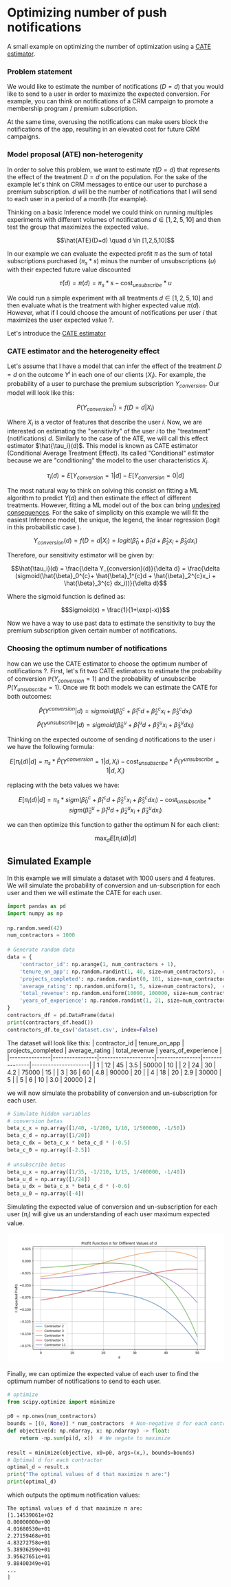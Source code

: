 # Optimizing number of push notifications
A small example on optimizing the number of optimization using a [CATE estimator](https://matheusfacure.github.io/python-causality-handbook/18-Heterogeneous-Treatment-Effects-and-Personalization.html).  

### Problem statement
We would like to estimate the number of notifications ($D = d$) that you would like to send to a user in order to maximize the expected conversion. For example, you can think on notifications of a CRM campaign to promote a membership program / premium subscription.

At the same time, overusing the notifications can make users block the notifications of the app, resulting in an elevated cost for future CRM campaigns.

### Model proposal (ATE) non-heterogenity 

In order to solve this problem, we want to estimate  $\hat{\tau}(D=d)$ that represents the effect of the treatment $D=d$ on the population. For the sake of the example let's think on CRM messages to entice our user to purchase a premium subscription. $d$ will be the number of notifications that I will send to each user in a period of a month (for example). 

Thinking on a basic Inference model we could think on running multiples experiments with different volumes of notifications $d \in [1,2,5,10]$ and then test the group that maximizes the expected value. 

$$\hat{ATE}(D=d) \quad d \in [1,2,5,10]$$

In our example we can evaluate the expected profit $\pi$ as the sum of total subscriptions purchased ($\pi_s*s$) minus the number of unsubscriptions ($u$) with their expected future value discounted

$$\hat{\tau}(d) = \pi(d) = \pi_s*s - \text{cost}_{unsubscribe}*u$$


We could run a simple experiment with all treatments $d \in [1,2,5,10]$ and then evaluate what is the treatment with higher expected value $\pi(d)$. However, what if I could choose the amount of notifications per user $i$ that maximizes the user expected value ?. 

Let's introduce the [CATE estimator](https://matheusfacure.github.io/python-causality-handbook/18-Heterogeneous-Treatment-Effects-and-Personalization.html)

### CATE estimator and the heterogeneity effect

Let's assume that I have a model that can infer the effect of the treatment $D=d$ on the outcome $Y^i$ in each one of our clients ($X_i$). For example, the probability of a user to purchase the premium subscription $Y_{conversion}$. Our model will look like this:

$$P(Y_{conversion}^{i}) = f(D=d|X_i)$$

Where $X_i$ is a vector of features that describe the user $i$. Now, we are interested on estimating the "sensitivity" of the user $i$ to the "treatment" (notifications) $d$. Similarly to the case of the ATE, we will call this effect estimator $\hat{\tau_i}(d)$. This model is known as CATE estimator (Conditional Average Treatment Effect). Its called "Conditional" estimator because we are "conditioning" the model to the user characteristics $X_i$. 

$${\tau_i}(d) = E[Y_{conversion}=1|d]- E[Y_{conversion}=0|d]$$

The most natural way to think on solving this consist on fitting a ML algorithm to predict $Y(d)$ and then estimate the effect of different treatments. However, fitting a ML model out of the box can bring [undesired consequences](https://matheusfacure.github.io/python-causality-handbook/When-Prediction-Fails.html). For the sake of simplicity on this example we will fit the easiest Inference model, the unique, the legend, the linear regression (logit in this probabilistic case ).  

$$Y_{conversion}(d) = f(D=d|X_i) =  logit(\hat{\beta}_0+ \hat{\beta}_1d + \hat{\beta}_2x_i + \hat{\beta}_3 dx_i)$$

Therefore, our sensitivity estimator will be given by:

$$\hat{\tau_i}(d) = \frac{\delta Y_{conversion}(d)}{\delta d} = \frac{\delta (sigmoid(\hat{\beta}_0^{c}+ \hat{\beta}_1^{c}d + \hat{\beta}_2^{c}x_i + \hat{\beta}_3^{c} dx_i))}{\delta d}$$

Where the sigmoid function is defined as:

$$Sigmoid(x) = \frac{1}{1+\exp(-x)}$$

Now we have a way to use past data to estimate the sensitivity to buy the premium subscription given certain number of notifications. 

### Choosing the optimum number of notifications

how can we use the CATE estimator to choose the optimum number of notifications ?. 
First, let's fit two CATE estimators to estimate the probability of conversion $\mathbb{P}(Y_{conversion}=1)$ and the probability of unsubscribe $P(Y_{unsubscribe}=1)$. Once we fit both models we can estimate the CATE for both outcomes:


$$\hat{P}(Y^{conversion}|d) = sigmoid(\hat{\beta}_0^{c}+ \hat{\beta}_1^{c}d + \hat{\beta}_2^{c}x_i + \hat{\beta}_3^{c} dx_i)$$
$$\hat{P}(Y^{unsubscribe}|d) = sigmoid(\hat{\beta}_0^{u}+ \hat{\beta}_1^{u}d + \hat{\beta}_2^{u}x_i + \hat{\beta}_3^{u} dx_i)$$

Thinking on the expected outcome of sending $d$ notifications to the user $i$ we have the following formula: 

$$E[\pi_i(d)|d] = \pi_s *\hat{P}(Y^{conversion}=1|d, X_i) - \text{cost}_{unsubscribe}  *\hat{P}(Y^{unsubscribe}=1|d, X_i)$$

replacing with the beta values we have: 

$$E[\pi_i(d)|d] = \pi_s *sigm(\hat{\beta}_0^{c}+ \hat{\beta}_1^{c}d + \hat{\beta}_2^{c}x_i + \hat{\beta}_3^{c} dx_i) - \text{cost}_{unsubscribe} *sigm(\hat{\beta}_0^{u}+ \hat{\beta}_1^{u}d + \hat{\beta}_2^{u}x_i + \hat{\beta}_3^{u} dx_i)$$

we can then optimize this function to gather the optimum N for each client:

$$\max_{d}{E[\pi_i(d)|d]}$$

## Simulated Example

In this example we will simulate a dataset with 1000 users and 4 features. We will simulate the probability of conversion and un-subscription for each user and then we will estimate the CATE for each user. 

```python
import pandas as pd
import numpy as np

np.random.seed(42)
num_contractors = 1000

# Generate random data
data = {
    'contractor_id': np.arange(1, num_contractors + 1),
    'tenure_on_app': np.random.randint(1, 40, size=num_contractors),  # Tenure in months
    'projects_completed': np.random.randint(0, 101, size=num_contractors),  # Number of projects completed
    'average_rating': np.random.uniform(1, 5, size=num_contractors),  # Average rating out of 5
    'total_revenue': np.random.uniform(10000, 100000, size=num_contractors),  # Total revenue in dollars
    'years_of_experience': np.random.randint(1, 21, size=num_contractors)  # Years of experience in construction
}
contractors_df = pd.DataFrame(data)
print(contractors_df.head())
contractors_df.to_csv('dataset.csv', index=False)
```

The dataset will look like this:
| contractor_id | tenure_on_app | projects_completed | average_rating | total_revenue | years_of_experience |
|---------------|----------------|--------------------|----------------|---------------|---------------------|
| 1             | 12             | 45                 | 3.5            | 50000         | 10                  |
| 2             | 24             | 30                 | 4.2            | 75000         | 15                  |
| 3             | 36             | 60                 | 4.8            | 90000         | 20                  |
| 4             | 18             | 20                 | 2.9            | 30000         | 5                   |
| 5             | 6              | 10                 | 3.0            | 20000         | 2                   |



we will now simulate the probability of conversion and un-subscription for each user. 

```python
# Simulate hidden variables 
# conversion betas
beta_c_x = np.array([1/40, -1/200, 1/10, 1/500000, -1/50])
beta_c_d = np.array([1/20])
beta_c_dx = beta_c_x * beta_c_d * (-0.5)
beta_c_0 = np.array([-2.5])

# unsubscribe betas 
beta_u_x = np.array([1/35, -1/210, 1/15, 1/400000, -1/40])
beta_u_d = np.array([1/24])
beta_u_dx = beta_c_x * beta_c_d * (-0.6)
beta_u_0 = np.array([-4])
```

Simulating the expected value of conversion and un-subscription for each user ($\pi_i$) will give us an understanding of each user maximum expected value. 

![alt text](profit_curves_plot.png)


Finally, we can optimize the expected value of each user to find the optimum number of notifications to send to each user. 

```python 
# optimize 
from scipy.optimize import minimize

p0 = np.ones(num_contractors)
bounds = [(0, None)] * num_contractors  # Non-negative d for each contractor
def objective(d: np.ndarray, x: np.ndarray) -> float:
    return -np.sum(pi(d, x))  # We negate to maximize

result = minimize(objective, x0=p0, args=(x,), bounds=bounds)
# Optimal d for each contractor
optimal_d = result.x
print("The optimal values of d that maximize π are:")
print(optimal_d)
```

which outputs the optimum notification values:

    The optimal values of d that maximize π are:
    [1.14539061e+02 
    0.00000000e+00 
    4.01680530e+01 
    2.27159468e+01
    4.83272758e+01 
    5.38936299e+01 
    3.95627651e+01 
    9.88400349e+01
    ...
    ]
